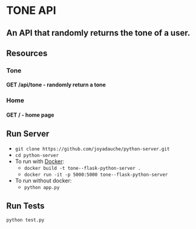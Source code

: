 # TONE API
## An API that randomly returns the tone of a user.

## Resources
### Tone
#### GET /api/tone - randomly return a tone

### Home
#### GET / - home page

## Run Server
- `git clone https://github.com/joyadauche/python-server.git`
- `cd python-server`
- To run with [Docker](https://docs.docker.com/get-docker/):
    - `docker build -t tone--flask-python-server .`     
    - `docker run -it -p 5000:5000 tone--flask-python-server`
- To run without docker:
    - `python app.py`

## Run Tests
`python test.py`